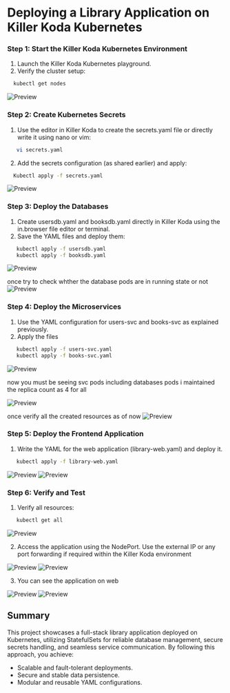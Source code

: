 # Deploying a Library Application on Killer Koda Kubernetes

### Step 1: Start the Killer Koda Kubernetes Environment
1. Launch the Killer Koda Kubernetes playground.
2. Verify the cluster setup:

```bash
  kubectl get nodes
```
![Preview](Images/1.png)

### Step 2: Create Kubernetes Secrets
1. Use the editor in Killer Koda to create the secrets.yaml file or directly write it using nano or vim:

```bash
   vi secrets.yaml
```

2. Add the secrets configuration (as shared earlier) and apply:

 ```bash
   Kubectl apply -f secrets.yaml
```
![Preview](Images/2.png)
### Step 3: Deploy the Databases

1. Create usersdb.yaml and booksdb.yaml directly in Killer Koda using the in.browser file editor or terminal.
2. Save the YAML files and deploy them:


```bash
   kubectl apply -f usersdb.yaml
   kubectl apply -f booksdb.yaml
```
![Preview](Images/3.png)

 once try to check whther the database pods are in running state or not 
 ![Preview](Images/4.png)

### Step 4: Deploy the Microservices

1. Use the YAML configuration for users-svc and books-svc as explained previously.
2. Apply the files

```bash
   kubectl apply -f users-svc.yaml
   kubectl apply -f books-svc.yaml
```
![Preview](Images/5.png)

now you must be seeing svc pods including databases pods
i maintained the replica count as 4 for all

![Preview](Images/6.png)

once verify all the created resources as of now 
![Preview](Images/7.png)

### Step 5: Deploy the Frontend Application

1. Write the YAML for the web application (library-web.yaml) and deploy it.

```bash
   kubectl apply -f library-web.yaml

```
![Preview](Images/8.png)
![Preview](Images/9.png)

### Step 6: Verify and Test
1. Verify all resources:
 
```bash
   kubectl get all
```
![Preview](Images/10.png)

2. Access the application using the NodePort. Use the external IP or any port forwarding if required within the Killer Koda environment

![Preview](Images/11.png)
![Preview](Images/12.png)

3. You can see the application on web

![Preview](Images/13.png)
![Preview](Images/14.png)

## Summary
This project showcases a full-stack library application deployed on Kubernetes, utilizing StatefulSets for reliable database management, secure secrets handling, and seamless service communication. By following this approach, you achieve:

* Scalable and fault-tolerant deployments.
* Secure and stable data persistence.
* Modular and reusable YAML configurations.
